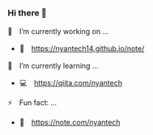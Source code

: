 ### Hi there 👋

🔭　I’m currently working on ...

- 📝　https://nyantech14.github.io/note/

🌱　I’m currently learning ...

- 💻　https://qiita.com/nyantech

⚡　Fun fact: ...

- 📔　https://note.com/nyantech


<!--
**nyantech14/nyantech14** is a ✨ _special_ ✨ repository because its `README.md` (this file) appears on your GitHub profile.

Here are some ideas to get you started:

- 👯 I’m looking to collaborate on ...
- 🤔 I’m looking for help with ...
- 💬 Ask me about ...
- 📫 How to reach me: ...
- 😄 Pronouns: ...
-->
